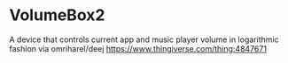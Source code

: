 # VolumeBox2
A device that controls current app and music player volume in logarithmic fashion via omriharel/deej 
https://www.thingiverse.com/thing:4847671
